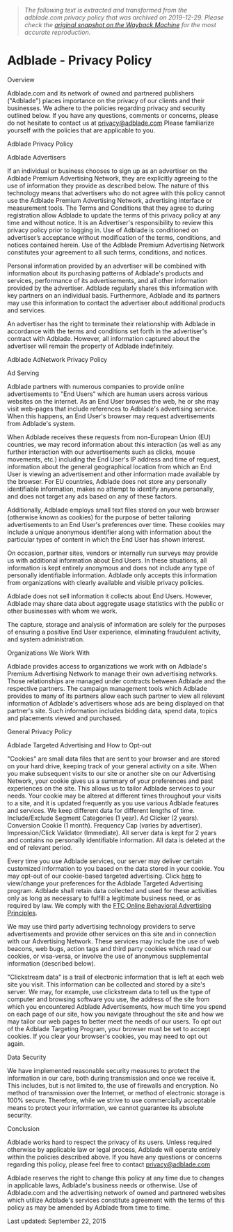 > *The following text is extracted and transformed from the adblade.com privacy policy that was archived on 2019-12-29. Please check the [original snapshot on the Wayback Machine](https://web.archive.org/web/20191229161020id_/https%3A//www.adblade.com/doc/privacy) for the most accurate reproduction.*

# Adblade - Privacy Policy

Overview

Adblade.com and its network of owned and partnered publishers ("Adblade") places importance on the privacy of our clients and their businesses. We adhere to the policies regarding privacy and security outlined below. If you have any questions, comments or concerns, please do not hesitate to contact us at [privacy@adblade.com](mailto:privacy@adblade.com) Please familiarize yourself with the policies that are applicable to you.

Adblade Privacy Policy

Adblade Advertisers

If an individual or business chooses to sign up as an advertiser on the Adblade Premium Advertising Network, they are explicitly agreeing to the use of information they provide as described below. The nature of this technology means that advertisers who do not agree with this policy cannot use the Adblade Premium Advertising Network, advertising interface or measurement tools. The Terms and Conditions that they agree to during registration allow Adblade to update the terms of this privacy policy at any time and without notice. It is an Advertiser's responsibility to review this privacy policy prior to logging in. Use of Adblade is conditioned on advertiser’s acceptance without modification of the terms, conditions, and notices contained herein. Use of the Adblade Premium Advertising Network constitutes your agreement to all such terms, conditions, and notices.

Personal information provided by an advertiser will be combined with information about its purchasing patterns of Adblade's products and services, performance of its advertisements, and all other information provided by the advertiser. Adblade regularly shares this information with key partners on an individual basis. Furthermore, Adblade and its partners may use this information to contact the advertiser about additional products and services.

An advertiser has the right to terminate their relationship with Adblade in accordance with the terms and conditions set forth in the advertiser's contract with Adblade. However, all information captured about the advertiser will remain the property of Adblade indefinitely.

Adblade AdNetwork Privacy Policy

Ad Serving

Adblade partners with numerous companies to provide online advertisements to "End Users" which are human users across various websites on the internet. As an End User browses the web, he or she may visit web-pages that include references to Adblade's advertising service. When this happens, an End User's browser may request advertisements from Adblade's system.

When Adblade receives these requests from non-European Union (EU) countries, we may record information about this interaction (as well as any further interaction with our advertisements such as clicks, mouse movements, etc.) including the End User's IP address and time of request, information about the general geographical location from which an End User is viewing an advertisement and other information made available by the browser. For EU countries, Adblade does not store any personally identifiable information, makes no attempt to identify anyone personally, and does not target any ads based on any of these factors.

Additionally, Adblade employs small text files stored on your web browser (otherwise known as cookies) for the purpose of better tailoring advertisements to an End User's preferences over time. These cookies may include a unique anonymous identifier along with information about the particular types of content in which the End User has shown interest.

On occasion, partner sites, vendors or internally run surveys may provide us with additional information about End Users. In these situations, all information is kept entirely anonymous and does not include any type of personally identifiable information. Adblade only accepts this information from organizations with clearly available and visible privacy policies.

Adblade does not sell information it collects about End Users. However, Adblade may share data about aggregate usage statistics with the public or other businesses with whom we work.

The capture, storage and analysis of information are solely for the purposes of ensuring a positive End User experience, eliminating fraudulent activity, and system administration.

Organizations We Work With

Adblade provides access to organizations we work with on Adblade's Premium Advertising Network to manage their own advertising networks. Those relationships are managed under contracts between Adblade and the respective partners. The campaign management tools which Adblade provides to many of its partners allow each such partner to view all relevant information of Adblade's advertisers whose ads are being displayed on that partner's site. Such information includes bidding data, spend data, topics and placements viewed and purchased.

General Privacy Policy

Adblade Targeted Advertising and How to Opt-out

"Cookies" are small data files that are sent to your browser and are stored on your hard drive, keeping track of your general activity on a site. When you make subsequent visits to our site or another site on our Advertising Network, your cookie gives us a summary of your preferences and past experiences on the site. This allows us to tailor Adblade services to your needs. Your cookie may be altered at different times throughout your visits to a site, and it is updated frequently as you use various Adblade features and services. We keep different data for different lengths of time. Include/Exclude Segment Categories (1 year). Ad Clicker (2 years). Conversion Cookie (1 month). Frequency Cap (varies by advertiser). Impression/Click Validator (Immediate). All server data is kept for 2 years and contains no personally identifiable information. All data is deleted at the end of relevant period.

Every time you use Adblade services, our server may deliver certain customized information to you based on the data stored in your cookie. You may opt-out of our cookie-based targeted advertising. Click [here](https://web.archive.org/doc/opt-out-in) to view/change your preferences for the Adblade Targeted Advertising program. Adblade shall retain data collected and used for these activities only as long as necessary to fulfill a legitimate business need, or as required by law. We comply with the [FTC Online Behavioral Advertising Principles](https://www.ftc.gov/sites/default/files/documents/reports/federal-trade-commission-staff-report-self-regulatory-principles-online-behavioral-advertising/p085400behavadreport.pdf).

We may use third party advertising technology providers to serve advertisements and provide other services on this site and in connection with our Advertising Network. These services may include the use of web beacons, web bugs, action tags and third party cookies which read our cookies, or visa-versa, or involve the use of anonymous supplemental information (described below). 

"Clickstream data" is a trail of electronic information that is left at each web site you visit. This information can be collected and stored by a site's server. We may, for example, use clickstream data to tell us the type of computer and browsing software you use, the address of the site from which you encountered Adblade Advertisements, how much time you spend on each page of our site, how you navigate throughout the site and how we may tailor our web pages to better meet the needs of our users. To opt out of the Adblade Targeting Program, your browser must be set to accept cookies. If you clear your browser's cookies, you may need to opt out again.

Data Security

We have implemented reasonable security measures to protect the information in our care, both during transmission and once we receive it. This includes, but is not limited to, the use of firewalls and encryption. No method of transmission over the Internet, or method of electronic storage is 100% secure. Therefore, while we strive to use commercially acceptable means to protect your information, we cannot guarantee its absolute security.

Conclusion

Adblade works hard to respect the privacy of its users. Unless required otherwise by applicable law or legal process, Adblade will operate entirely within the policies described above. If you have any questions or concerns regarding this policy, please feel free to contact [privacy@adblade.com](mailto:privacy@adblade.com)

Adblade reserves the right to change this policy at any time due to changes in applicable laws, Adblade's business needs or otherwise. Use of Adblade.com and the advertising network of owned and partnered websites which utilize Adblade's services constitute agreement with the terms of this policy as may be amended by Adblade from time to time.

Last updated: September 22, 2015 

